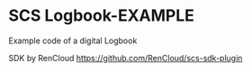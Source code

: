 # SCS Logbook-EXAMPLE
Example code of a digital Logbook

SDK by RenCloud
https://github.com/RenCloud/scs-sdk-plugin
